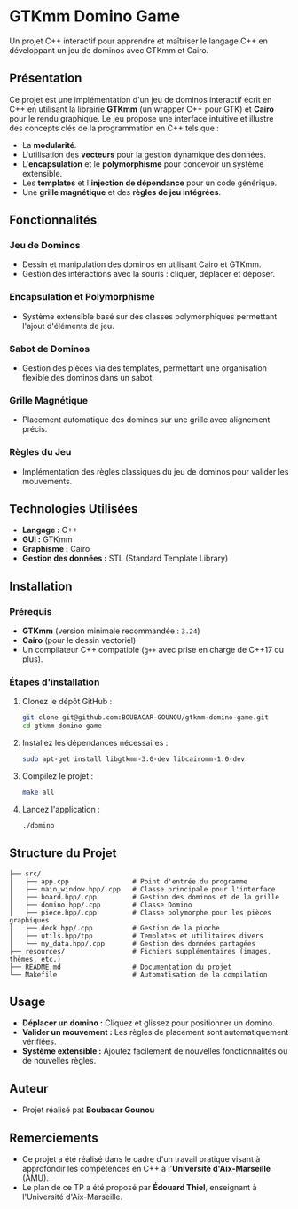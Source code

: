 # GTKmm Domino Game

Un projet C++ interactif pour apprendre et maîtriser le langage C++ en développant un jeu de dominos avec GTKmm et Cairo.

## Présentation

Ce projet est une implémentation d'un jeu de dominos interactif écrit en C++ en utilisant la librairie **GTKmm** (un wrapper C++ pour GTK) et **Cairo** pour le rendu graphique. Le jeu propose une interface intuitive et illustre des concepts clés de la programmation en C++ tels que :

- La **modularité**.
- L'utilisation des **vecteurs** pour la gestion dynamique des données.
- L'**encapsulation** et le **polymorphisme** pour concevoir un système extensible.
- Les **templates** et l'**injection de dépendance** pour un code générique.
- Une **grille magnétique** et des **règles de jeu intégrées**.

## Fonctionnalités

### Jeu de Dominos
- Dessin et manipulation des dominos en utilisant Cairo et GTKmm.
- Gestion des interactions avec la souris : cliquer, déplacer et déposer.

### Encapsulation et Polymorphisme
- Système extensible basé sur des classes polymorphiques permettant l'ajout d'éléments de jeu.

### Sabot de Dominos
- Gestion des pièces via des templates, permettant une organisation flexible des dominos dans un sabot.

### Grille Magnétique
- Placement automatique des dominos sur une grille avec alignement précis.

### Règles du Jeu
- Implémentation des règles classiques du jeu de dominos pour valider les mouvements.

## Technologies Utilisées

- **Langage :** C++
- **GUI :** GTKmm
- **Graphisme :** Cairo
- **Gestion des données :** STL (Standard Template Library)

## Installation

### Prérequis

- **GTKmm** (version minimale recommandée : `3.24`)
- **Cairo** (pour le dessin vectoriel)
- Un compilateur C++ compatible (`g++` avec prise en charge de C++17 ou plus).

### Étapes d'installation

1. Clonez le dépôt GitHub :
   ```bash
   git clone git@github.com:BOUBACAR-GOUNOU/gtkmm-domino-game.git
   cd gtkmm-domino-game
   ```

2. Installez les dépendances nécessaires :
   ```bash
   sudo apt-get install libgtkmm-3.0-dev libcairomm-1.0-dev
   ```

3. Compilez le projet :
   ```bash
   make all
   ```

4. Lancez l'application :
   ```bash
   ./domino
   ```

## Structure du Projet

```plaintext
├── src/
│   ├── app.cpp                # Point d'entrée du programme
│   ├── main_window.hpp/.cpp   # Classe principale pour l'interface
│   ├── board.hpp/.cpp         # Gestion des dominos et de la grille
│   ├── domino.hpp/.cpp        # Classe Domino
│   ├── piece.hpp/.cpp         # Classe polymorphe pour les pièces graphiques
│   ├── deck.hpp/.cpp          # Gestion de la pioche
│   ├── utils.hpp/tpp          # Templates et utilitaires divers
│   └── my_data.hpp/.cpp       # Gestion des données partagées
├── resources/                 # Fichiers supplémentaires (images, thèmes, etc.)
├── README.md                  # Documentation du projet
└── Makefile                   # Automatisation de la compilation
```

## Usage

- **Déplacer un domino :** Cliquez et glissez pour positionner un domino.
- **Valider un mouvement :** Les règles de placement sont automatiquement vérifiées.
- **Système extensible :** Ajoutez facilement de nouvelles fonctionnalités ou de nouvelles règles.

## Auteur

- Projet réalisé pat **Boubacar Gounou**




## Remerciements

- Ce projet a été réalisé dans le cadre d'un travail pratique visant à approfondir les compétences en C++ à l'**Université d'Aix-Marseille** (AMU).  
- Le plan de ce TP a été proposé par **Édouard Thiel**, enseignant à l'Université d'Aix-Marseille.  

